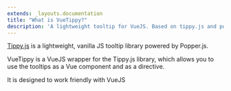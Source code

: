 ```yaml
---
extends: _layouts.documentation
title: "What is VueTippy?"
description: 'A lightweight tooltip for VueJS. Based on tippy.js and powered by Popper.js'
---
```


<a class="no-underline hover:no-underline text-blue-dark" href='https://github.com/atomiks/tippyjs' target='_blank'>Tippy.js</a> is a lightweight, vanilla JS tooltip library powered by Popper.js.

<span title="VueJS Tooltip powered by Tippy.js" class="text-blue-dark border-dotted border-b border-blue-dark" v-tippy="{ followCursor : true }">VueTippy</span> is a VueJS wrapper for the Tippy.js library, which allows you to use the tooltips as a Vue component and as a directive.



It is designed to work friendly with VueJS

